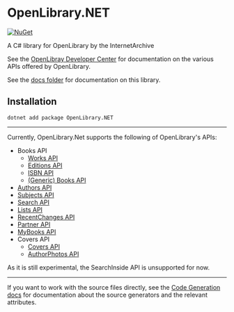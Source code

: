 # OpenLibrary.NET
[![NuGet](https://img.shields.io/nuget/v/OpenLibrary.Net)](https://www.nuget.org/packages/OpenLibrary.NET/)

A C# library for OpenLibrary by the InternetArchive

See the [OpenLibray Developer Center](https://openlibrary.org/developers/api) for documentation on the various APIs offered by OpenLibrary.

See the [docs folder](https://github.com/Luca3317/OpenLibrary.NET/tree/main/docs) for documentation on this library.

## Installation
```console
dotnet add package OpenLibrary.NET
```
***
Currently, OpenLibrary.Net supports the following of OpenLibrary's APIs:
* Books API
  * [Works API](docs/Works%20API.md)
  * [Editions API](docs/Editions%20API.md)
  * [ISBN API](docs/Editions%20API.md)
  * [(Generic) Books API](docs/Editions%20API.md)
* [Authors API](docs/Authors%20API.md)
* [Subjects API](docs/Subjects%20API.md)
* [Search API](docs/Search%20API.md)
* [Lists API](docs/Lists%20API.md)
* [RecentChanges API](docs/RecentChanges%20API.md)
* [Partner API](docs/Partner%20API.md)
* [MyBooks API](docs/MyBooks%20API.md)
* Covers API
  * [Covers API](docs/Covers%20API.md)
  * [AuthorPhotos API](docs/Covers%20API.md)

As it is still experimental, the SearchInside API is unsupported for now.

***

If you want to work with the source files directly, see the [Code Generation docs](docs/ProjectDocs/README.md) for documentation about the source generators and the relevant attributes.
